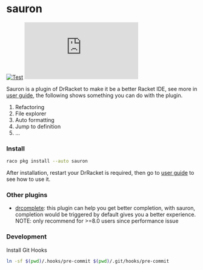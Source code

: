 # sauron

[![Test](https://github.com/dannypsnl/sauron/actions/workflows/test.yml/badge.svg)](https://github.com/dannypsnl/sauron/actions/workflows/test.yml)
[![Coverage Status](https://badgen.net/https/dannypsnl.github.io/sauron/coverage/badge.json)](https://dannypsnl.github.io/sauron/coverage)

Sauron is a plugin of DrRacket to make it be a better Racket IDE, see more in [user guide][user-guide], the following shows something you can do with the plugin.

1. Refactoring
2. File explorer
3. Auto formatting
4. Jump to definition
5. ...

### Install

```sh
raco pkg install --auto sauron
```

After installation, restart your DrRacket is required, then go to [user guide][user-guide] to see how to use it.

### Other plugins

- [drcomplete](https://github.com/yjqww6/drcomplete): this plugin can help you get better completion, with sauron, completion would be triggered by default gives you a better experience. NOTE: only recommend for >=8.0 users since performance issue

[user-guide]: https://docs.racket-lang.org/sauron/user-guide.html

### Development

Install Git Hooks

```sh
ln -sf $(pwd)/.hooks/pre-commit $(pwd)/.git/hooks/pre-commit
```
